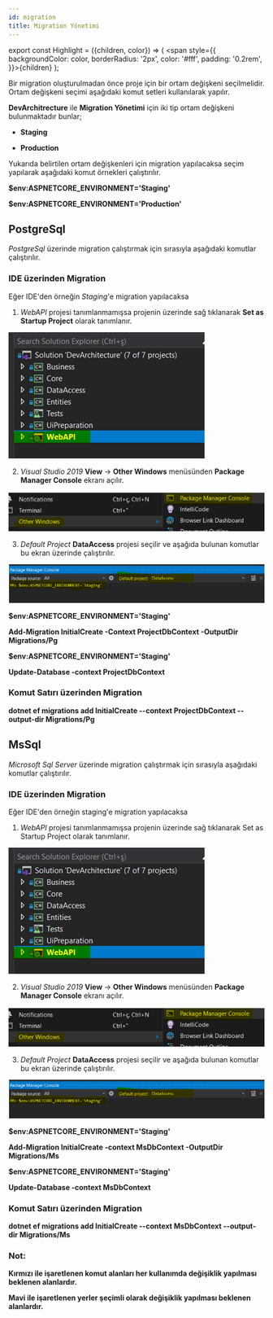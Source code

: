 ```yaml
---
id: migration
title: Migration Yönetimi
---
```


export const Highlight = ({children, color}) => ( <span style={{
      backgroundColor: color,
      borderRadius: '2px',
      color: '#fff',
      padding: '0.2rem',
    }}>{children}</span> );



Bir migration oluşturulmadan önce proje için bir ortam değişkeni
seçilmelidir. Ortam değişkeni seçimi aşağıdaki komut setleri
kullanılarak yapılır.

**DevArchitrecture** ile **Migration Yönetimi** için iki tip ortam değişkeni bulunmaktadır bunlar;

-   **Staging**

-   **Production**

Yukarıda belirtilen ortam değişkenleri için migration yapılacaksa seçim
yapılarak aşağıdaki komut örnekleri çalıştırılır.

**$env:ASPNETCORE_ENVIRONMENT=<Highlight color="#FF0000">'Staging'</Highlight>**

**$env:ASPNETCORE_ENVIRONMENT=<Highlight color="#FF0000">'Production'</Highlight>**

## PostgreSql

*PostgreSql* üzerinde migration çalıştırmak için sırasıyla aşağıdaki
komutlar çalıştırılır.

### IDE üzerinden Migration

Eğer IDE'den örneğin *Staging*'e migration yapılacaksa

1. *WebAPI* projesi tanımlanmamışsa projenin üzerinde sağ tıklanarak **Set as Startup Project** olarak tanımlanır.

![](./media/image29.png)

2. *Visual Studio 2019* **View** -> **Other Windows** menüsünden **Package Manager Console** ekranı açılır.

![](./media/image27.png)

3. *Default Project* **DataAccess** projesi seçilir ve aşağıda bulunan komutlar bu ekran üzerinde çalıştırılır.

![](./media/image28.png) 

**$env:ASPNETCORE_ENVIRONMENT=<Highlight color="#2962FF">'Staging'</Highlight>**

**Add-Migration <Highlight color="#FF0000">InitialCreate</Highlight> -Context ProjectDbContext -OutputDir
Migrations/Pg**

**$env:ASPNETCORE_ENVIRONMENT=<Highlight color="#2962FF">'Staging'</Highlight>**

**Update-Database -context ProjectDbContext**

### Komut Satırı üzerinden Migration

**dotnet ef migrations add <Highlight color="#FF0000">InitialCreate</Highlight> \--context ProjectDbContext
\--output-dir Migrations/Pg**



## MsSql

*Microsoft Sql Server* üzerinde migration çalıştırmak için sırasıyla
aşağıdaki komutlar çalıştırılır.

### IDE üzerinden Migration

Eğer IDE'den örneğin staging'e migration yapılacaksa

1. *WebAPI* projesi tanımlanmamışsa projenin üzerinde sağ tıklanarak Set as Startup Project olarak tanımlanır.

![](./media/image26.png)

2. *Visual Studio 2019* **View** -> **Other Windows** menüsünden **Package Manager Console** ekranı açılır.

![](./media/image27.png)

3. *Default Project* **DataAccess** projesi seçilir ve aşağıda bulunan komutlar bu ekran üzerinde çalıştırılır.

![](./media/image28.png) 

**$env:ASPNETCORE_ENVIRONMENT=<Highlight color="#2962FF">'Staging'</Highlight>**

**Add-Migration <Highlight color="#FF0000">InitialCreate</Highlight> -context MsDbContext -OutputDir
Migrations/Ms**

**$env:ASPNETCORE_ENVIRONMENT=<Highlight color="#2962FF">'Staging'</Highlight>**

**Update-Database -context MsDbContext**

### Komut Satırı üzerinden Migration

**dotnet ef migrations add <Highlight color="#FF0000">InitialCreate</Highlight> \--context MsDbContext
\--output-dir Migrations/Ms**

### Not:

**<Highlight color="#FF0000">Kırmızı</Highlight> ile işaretlenen komut alanları her kullanımda değişiklik yapılması beklenen alanlardır.**


**<Highlight color="#2962FF">Mavi</Highlight> ile işaretlenen yerler şeçimli olarak değişiklik yapılması beklenen alanlardır.**
